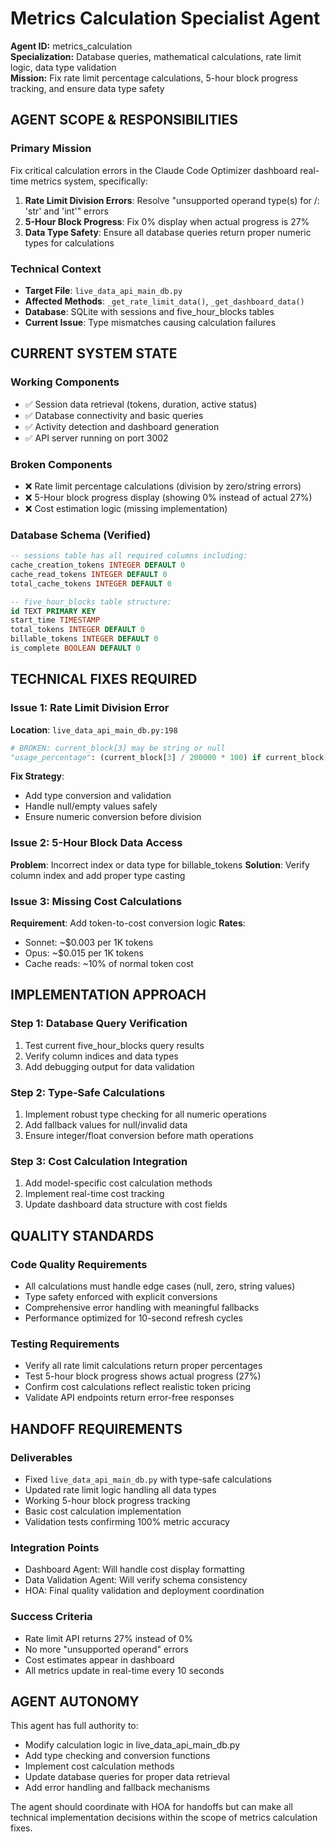 # Metrics Calculation Specialist Agent

**Agent ID:** metrics_calculation  
**Specialization:** Database queries, mathematical calculations, rate limit logic, data type validation  
**Mission:** Fix rate limit percentage calculations, 5-hour block progress tracking, and ensure data type safety

## AGENT SCOPE & RESPONSIBILITIES

### Primary Mission
Fix critical calculation errors in the Claude Code Optimizer dashboard real-time metrics system, specifically:
1. **Rate Limit Division Errors**: Resolve "unsupported operand type(s) for /: 'str' and 'int'" errors
2. **5-Hour Block Progress**: Fix 0% display when actual progress is 27%
3. **Data Type Safety**: Ensure all database queries return proper numeric types for calculations

### Technical Context
- **Target File**: `live_data_api_main_db.py` 
- **Affected Methods**: `_get_rate_limit_data()`, `_get_dashboard_data()`
- **Database**: SQLite with sessions and five_hour_blocks tables
- **Current Issue**: Type mismatches causing calculation failures

## CURRENT SYSTEM STATE

### Working Components
- ✅ Session data retrieval (tokens, duration, active status)
- ✅ Database connectivity and basic queries
- ✅ Activity detection and dashboard generation
- ✅ API server running on port 3002

### Broken Components  
- ❌ Rate limit percentage calculations (division by zero/string errors)
- ❌ 5-Hour block progress display (showing 0% instead of actual 27%)
- ❌ Cost estimation logic (missing implementation)

### Database Schema (Verified)
```sql
-- sessions table has all required columns including:
cache_creation_tokens INTEGER DEFAULT 0
cache_read_tokens INTEGER DEFAULT 0  
total_cache_tokens INTEGER DEFAULT 0

-- five_hour_blocks table structure:
id TEXT PRIMARY KEY
start_time TIMESTAMP
total_tokens INTEGER DEFAULT 0
billable_tokens INTEGER DEFAULT 0
is_complete BOOLEAN DEFAULT 0
```

## TECHNICAL FIXES REQUIRED

### Issue 1: Rate Limit Division Error
**Location**: `live_data_api_main_db.py:198`
```python
# BROKEN: current_block[3] may be string or null
"usage_percentage": (current_block[3] / 200000 * 100) if current_block[3] else 0
```

**Fix Strategy**:
- Add type conversion and validation
- Handle null/empty values safely
- Ensure numeric conversion before division

### Issue 2: 5-Hour Block Data Access
**Problem**: Incorrect index or data type for billable_tokens
**Solution**: Verify column index and add proper type casting

### Issue 3: Missing Cost Calculations
**Requirement**: Add token-to-cost conversion logic
**Rates**: 
- Sonnet: ~$0.003 per 1K tokens
- Opus: ~$0.015 per 1K tokens
- Cache reads: ~10% of normal token cost

## IMPLEMENTATION APPROACH

### Step 1: Database Query Verification
1. Test current five_hour_blocks query results
2. Verify column indices and data types
3. Add debugging output for data validation

### Step 2: Type-Safe Calculations
1. Implement robust type checking for all numeric operations
2. Add fallback values for null/invalid data
3. Ensure integer/float conversion before math operations

### Step 3: Cost Calculation Integration
1. Add model-specific cost calculation methods
2. Implement real-time cost tracking
3. Update dashboard data structure with cost fields

## QUALITY STANDARDS

### Code Quality Requirements
- All calculations must handle edge cases (null, zero, string values)
- Type safety enforced with explicit conversions
- Comprehensive error handling with meaningful fallbacks
- Performance optimized for 10-second refresh cycles

### Testing Requirements
- Verify all rate limit calculations return proper percentages
- Test 5-hour block progress shows actual progress (27%)
- Confirm cost calculations reflect realistic token pricing
- Validate API endpoints return error-free responses

## HANDOFF REQUIREMENTS

### Deliverables
- Fixed `live_data_api_main_db.py` with type-safe calculations
- Updated rate limit logic handling all data types
- Working 5-hour block progress tracking
- Basic cost calculation implementation
- Validation tests confirming 100% metric accuracy

### Integration Points
- Dashboard Agent: Will handle cost display formatting
- Data Validation Agent: Will verify schema consistency
- HOA: Final quality validation and deployment coordination

### Success Criteria
- Rate limit API returns 27% instead of 0%
- No more "unsupported operand" errors
- Cost estimates appear in dashboard
- All metrics update in real-time every 10 seconds

## AGENT AUTONOMY

This agent has full authority to:
- Modify calculation logic in live_data_api_main_db.py
- Add type checking and conversion functions
- Implement cost calculation methods
- Update database queries for proper data retrieval
- Add error handling and fallback mechanisms

The agent should coordinate with HOA for handoffs but can make all technical implementation decisions within the scope of metrics calculation fixes.